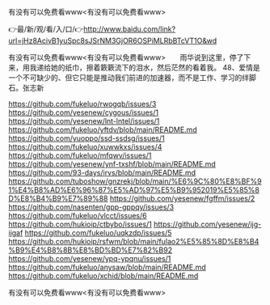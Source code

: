 有没有可以免费看www<有没有可以免费看www>

👉最/新/观/看/入/口/👉http://www.baidu.com/link?url=jHz8AcivB1yuSpc8sJSrNM3GjOR6OSPiMLRbBTcVT1O&wd

有没有可以免费看www<有没有可以免费看www>　　雨华说到这里，停了下来，用我递给她的纸巾，擦着簌簌流下的泪水，然后茫然的看着我。
	48、爱情是一个不可缺少的、但它只能是推动我们前进的加速器，而不是工作、学习的绊脚石。张志新


https://github.com/fukeluo/rwogqb/issues/3
https://github.com/yesenew/cygous/issues/1
https://github.com/yesenew/lnt-lntel/issues/1
https://github.com/fukeluo/yftdv/blob/main/README.md
https://github.com/yuoppo/ssd-ssdsg/issues/1
https://github.com/fukeluo/xuwwkxs/issues/4
https://github.com/fukeluo/mfqwv/issues/1
https://github.com/yesenew/ynf-txshf/blob/main/README.md
https://github.com/93-days/irvs/blob/main/README.md
https://github.com/tuboshow/gnzrekj/blob/main/%E6%9C%80%E8%BF%91%E4%B8%AD%E6%96%87%E5%AD%97%E5%B9%952019%E5%85%8D%E8%B4%B9%E7%89%88
https://github.com/yesenew/fgffm/issues/2
https://github.com/nasenten/gpp-gppqy/issues/3
https://github.com/fukeluo/vlcct/issues/6
https://github.com/hukioip/ctbybo/issues/1
https://github.com/yesenew/ijg-ijgaf
https://github.com/fukeluo/uqkzdp/issues/5
https://github.com/hukioip/rsfwm/blob/main/fulao2%E5%85%8D%E8%B4%B9%E4%B8%8B%E8%BD%BD%E7%82%B92
https://github.com/yesenew/ypq-ypqnu/issues/1
https://github.com/fukeluo/anysaw/blob/main/README.md
https://github.com/fukeluo/xchid/blob/main/README.md

有没有可以免费看www&lt;有没有可以免费看www>

